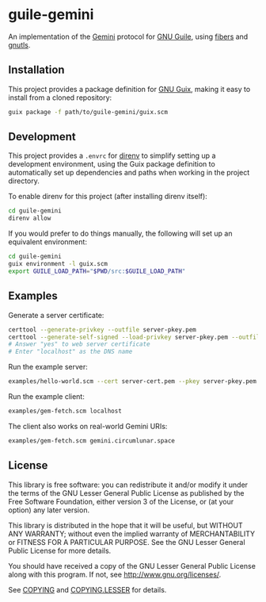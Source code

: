 # guile-gemini

An implementation of the [Gemini][gemini] protocol for [GNU Guile][guile],
using [fibers][] and [gnutls][].

## Installation

This project provides a package definition for [GNU Guix][guix], making it
easy to install from a cloned repository:

``` sh
guix package -f path/to/guile-gemini/guix.scm
```

## Development

This project provides a `.envrc` for [direnv][] to simplify setting up a
development environment, using the Guix package definition to automatically
set up dependencies and paths when working in the project directory.

To enable direnv for this project (after installing direnv itself):

``` sh
cd guile-gemini
direnv allow
```

If you would prefer to do things manually, the following will set up an
equivalent environment:

``` sh
cd guile-gemini
guix environment -l guix.scm
export GUILE_LOAD_PATH="$PWD/src:$GUILE_LOAD_PATH"
```

## Examples

Generate a server certificate:

``` sh
certtool --generate-privkey --outfile server-pkey.pem
certtool --generate-self-signed --load-privkey server-pkey.pem --outfile server-cert.pem
# Answer "yes" to web server certificate
# Enter "localhost" as the DNS name
```

Run the example server:

``` sh
examples/hello-world.scm --cert server-cert.pem --pkey server-pkey.pem
```

Run the example client:

``` sh
examples/gem-fetch.scm localhost
```

The client also works on real-world Gemini URIs:

``` sh
examples/gem-fetch.scm gemini.circumlunar.space
```

## License

This library is free software: you can redistribute it and/or modify it under
the terms of the GNU Lesser General Public License as published by the Free
Software Foundation, either version 3 of the License, or (at your option) any
later version.

This library is distributed in the hope that it will be useful, but WITHOUT
ANY WARRANTY; without even the implied warranty of MERCHANTABILITY or FITNESS
FOR A PARTICULAR PURPOSE.  See the GNU Lesser General Public License for more
details.

You should have received a copy of the GNU Lesser General Public License along
with this program.  If not, see <http://www.gnu.org/licenses/>.

See [COPYING](COPYING) and [COPYING.LESSER](COPYING.LESSER) for details.

[direnv]: https://direnv.net/
[fibers]: https://github.com/wingo/fibers
[gemini]: https://gemini.circumlunar.space/
[gnutls]: https://gitlab.com/gnutls/gnutls
[guile]: https://www.gnu.org/software/guile/guile.html
[guix]: https://guix.gnu.org/

